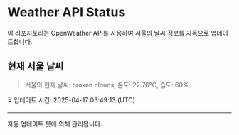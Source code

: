 
# Weather API Status

이 리포지토리는 OpenWeather API를 사용하여 서울의 날씨 정보를 자동으로 업데이트합니다.

## 현재 서울 날씨
> 서울의 현재 날씨: broken clouds, 온도: 22.76°C, 습도: 60%

⏳ 업데이트 시간: 2025-04-17 03:49:13 (UTC)

---
자동 업데이트 봇에 의해 관리됩니다.
